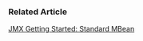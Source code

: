
### Related Article

[JMX Getting Started: Standard MBean](http://ben-bai.blogspot.tw/2014/05/jmx-getting-started-standard-mbean.html)